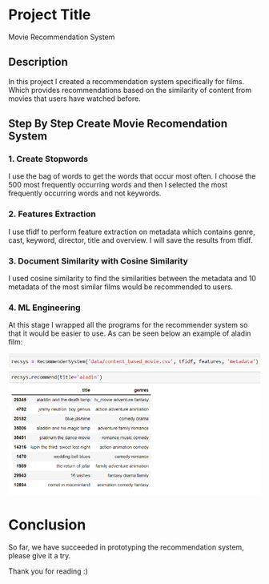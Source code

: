 # Project Title

Movie Recommendation System 


## Description

In this project I created a recommendation system specifically for films. Which provides recommendations based on the similarity of content from movies that users have watched before.


## Step By Step Create Movie Recomendation System 

### 1. Create Stopwords 

I use the bag of words to get the words that occur most often. I choose the 500 most frequently occurring words and then I selected the most frequently occurring words and not keywords.

### 2. Features Extraction 

I use tfidf to perform feature extraction on metadata which contains genre, cast, keyword, director, title and overview. I will save the results from tfidf. 

### 3. Document Similarity with Cosine Similarity 

I used cosine similarity to find the similarities between the metadata and 10 metadata of the most similar films would be recommended to users.

### 4. ML Engineering 

At this stage I wrapped all the programs for the recommender system so that it would be easier to use. As can be seen below an example of aladin film:

![result](https://github.com/AfrizalSeptiansyah/Recommendation-System/blob/main/asset/recommender.PNG?raw=true)

# Conclusion 
So far, we have succeeded in prototyping the recommendation system, please give it a try.

Thank you for reading :) 
